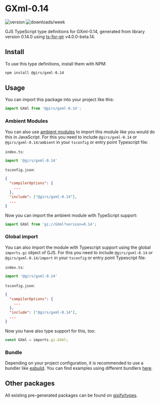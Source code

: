 
# GXml-0.14

![version](https://img.shields.io/npm/v/@girs/gxml-0.14)
![downloads/week](https://img.shields.io/npm/dw/@girs/gxml-0.14)


GJS TypeScript type definitions for GXml-0.14, generated from library version 0.14.0 using [ts-for-gir](https://github.com/gjsify/ts-for-gir) v4.0.0-beta.14.


## Install

To use this type definitions, install them with NPM:
```bash
npm install @girs/gxml-0.14
```

## Usage

You can import this package into your project like this:
```ts
import GXml from '@girs/gxml-0.14';
```

### Ambient Modules

You can also use [ambient modules](https://github.com/gjsify/ts-for-gir/tree/main/packages/cli#ambient-modules) to import this module like you would do this in JavaScript.
For this you need to include `@girs/gxml-0.14` or `@girs/gxml-0.14/ambient` in your `tsconfig` or entry point Typescript file:

`index.ts`:
```ts
import '@girs/gxml-0.14'
```

`tsconfig.json`:
```json
{
  "compilerOptions": {
    ...
  },
  "include": ["@girs/gxml-0.14"],
  ...
}
```

Now you can import the ambient module with TypeScript support: 

```ts
import GXml from 'gi://GXml?version=0.14';
```

### Global import

You can also import the module with Typescript support using the global `imports.gi` object of GJS.
For this you need to include `@girs/gxml-0.14` or `@girs/gxml-0.14/import` in your `tsconfig` or entry point Typescript file:

`index.ts`:
```ts
import '@girs/gxml-0.14'
```

`tsconfig.json`:
```json
{
  "compilerOptions": {
    ...
  },
  "include": ["@girs/gxml-0.14"],
  ...
}
```

Now you have also type support for this, too:

```ts
const GXml = imports.gi.GXml;
```

### Bundle

Depending on your project configuration, it is recommended to use a bundler like [esbuild](https://esbuild.github.io/). You can find examples using different bundlers [here](https://github.com/gjsify/ts-for-gir/tree/main/examples).

## Other packages

All existing pre-generated packages can be found on [gjsify/types](https://github.com/gjsify/types).

